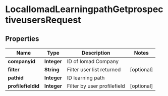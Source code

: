 

# LocalIomadLearningpathGetprospectiveusersRequest


## Properties

| Name | Type | Description | Notes |
|------------ | ------------- | ------------- | -------------|
|**companyid** | **Integer** | ID of Iomad Company |  |
|**filter** | **String** | Filter user list returned |  [optional] |
|**pathid** | **Integer** | ID learning path |  |
|**profilefieldid** | **Integer** | Filter by user profilefield |  [optional] |



